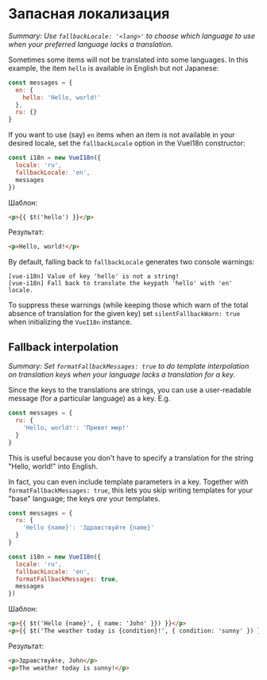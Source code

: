 # Запасная локализация

_Summary: Use `fallbackLocale: '<lang>'` to choose which language to use when your preferred language lacks a translation._

Sometimes some items will not be translated into some languages. In this example, the item `hello` is available in English but not Japanese:

```js
const messages = {
  en: {
    hello: 'Hello, world!'
  },
  ru: {}
}
```

If you want to use (say) `en` items when an item is not available in your desired locale, set the `fallbackLocale` option in the VueI18n constructor:

```js
const i18n = new VueI18n({
  locale: 'ru',
  fallbackLocale: 'en',
  messages
})
```

Шаблон:

```html
<p>{{ $t('hello') }}</p>
```

Результат:

```html
<p>Hello, world!</p>
```

By default, falling back to `fallbackLocale` generates two console warnings:

```console
[vue-i18n] Value of key 'hello' is not a string!
[vue-i18n] Fall back to translate the keypath 'hello' with 'en' locale.
```

To suppress these warnings (while keeping those which warn of the total absence of translation for the given key) set `silentFallbackWarn: true` when initializing the `VueI18n` instance.

## Fallback interpolation

_Summary: Set `formatFallbackMessages: true` to do template interpolation on translation keys when your language lacks a translation for a key._

Since the keys to the translations are strings, you can use a user-readable message (for a particular language) as a key.
E.g.

```javascript
const messages = {
  ru: {
    'Hello, world!': 'Привет мир!'
  }
}
```

This is useful because you don't have to specify a translation for the string "Hello, world!" into English.

In fact, you can even include template parameters in a key. Together with `formatFallbackMessages: true`, this lets you skip writing templates for your "base" language; the keys _are_ your templates.

```javascript
const messages = {
  ru: {
    'Hello {name}': 'Здравствуйте {name}'
  }
}

const i18n = new VueI18n({
  locale: 'ru',
  fallbackLocale: 'en',
  formatFallbackMessages: true,
  messages
})
```

Шаблон:

```html
<p>{{ $t('Hello {name}', { name: 'John' }}) }}</p>
<p>{{ $t('The weather today is {condition}!', { condition: 'sunny' }) }}</p>
```

Результат:

```html
<p>Здравствуйте, John</p>
<p>The weather today is sunny!</p>
```
